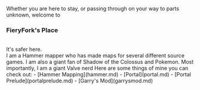 Whether you are here to stay, or passing through on your way to parts unknown, welcome to
<h3>FieryFork's Place</h3>
<br>
It's safer here.
<br>
I am a Hammer mapper who has made maps for several different source games.
I am also a giant fan of Shadow of the Colossus and Pokemon. Most importantly, I am a giant Valve nerd
Here are some things of mine you can check out: 
- [Hammer Mapping](hammer.md)
- [Portal](portal.md)
- [Portal Prelude](portalprelude.md)
- [Garry's Mod](garrysmod.md)
